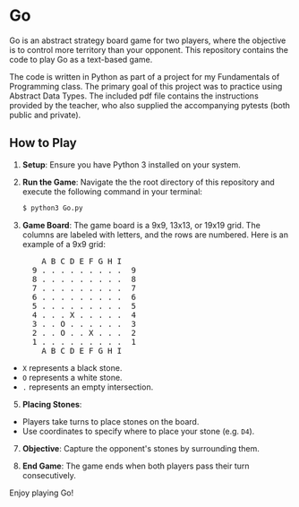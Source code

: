 # Go
Go is an abstract strategy board game for two players, where the objective is to control more territory than your opponent. This repository contains the code to play Go as a text-based game.

The code is written in Python as part of a project for my Fundamentals of Programming class. The primary goal of this project was to practice using Abstract Data Types. The included pdf file contains the instructions provided by the teacher, who also supplied the accompanying pytests (both public and private).

## How to Play

1. **Setup**: Ensure you have Python 3 installed on your system.

2. **Run the Game**: Navigate the the root directory of this repository and execute the following command in your terminal:
    ```sh
    $ python3 Go.py
    ```

3. **Game Board**: The game board is a 9x9, 13x13, or 19x19 grid. The columns are labeled with letters, and the rows are numbered. Here is an example of a 9x9 grid:
    <pre>
       A B C D E F G H I  
     9 . . . . . . . . .  9  
     8 . . . . . . . . .  8  
     7 . . . . . . . . .  7  
     6 . . . . . . . . .  6  
     5 . . . . . . . . .  5  
     4 . . . X . . . . .  4  
     3 . . O . . . . . .  3  
     2 . . O . . X . . .  2  
     1 . . . . . . . . .  1  
       A B C D E F G H I</pre>
- `X` represents a black stone.
- `O` represents a white stone.
- `.` represents an empty intersection.  

5. **Placing Stones**:
- Players take turns to place stones on the board.
- Use coordinates to specify where to place your stone (e.g. `D4`).

7. **Objective**: Capture the opponent's stones by surrounding them.

8. **End Game**: The game ends when both players pass their turn consecutively.

Enjoy playing Go!
